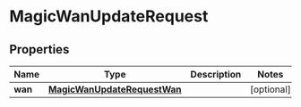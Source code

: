 

# MagicWanUpdateRequest


## Properties

| Name | Type | Description | Notes |
|------------ | ------------- | ------------- | -------------|
|**wan** | [**MagicWanUpdateRequestWan**](MagicWanUpdateRequestWan.md) |  |  [optional] |



